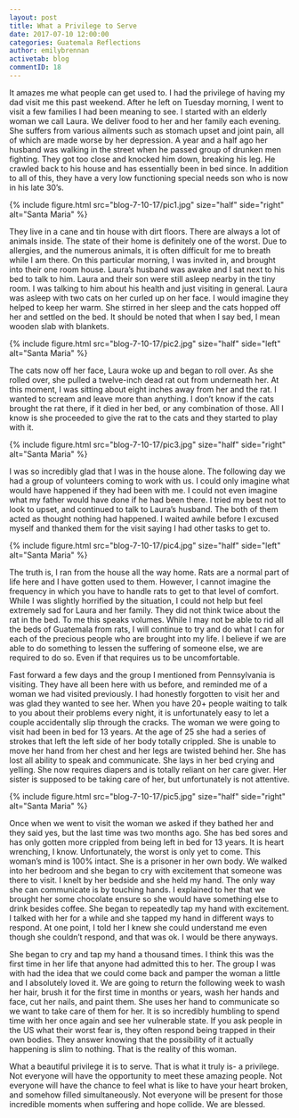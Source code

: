 ```yaml
---
layout: post
title: What a Privilege to Serve
date: 2017-07-10 12:00:00
categories: Guatemala Reflections
author: emilybrennan
activetab: blog
commentID: 18
---
```


It amazes me what people can get used to. I had the privilege of having my dad visit me this past weekend. After he left on Tuesday morning, I went to visit a few families I had been meaning to see. I started with an elderly woman we call Laura. We deliver food to her and her family each evening. She suffers from various ailments such as stomach upset and joint pain, all of which are made worse by her depression. A year and a half ago her husband was walking in the street when he passed group of drunken men fighting. They got too close and knocked him down, breaking his leg. He crawled back to his house and has essentially been in bed since. In addition to all of this, they have a very low functioning special needs son who is now in his late 30’s. 

{% include figure.html src="blog-7-10-17/pic1.jpg" size="half" side="right" alt="Santa Maria" %}

They live in a cane and tin house with dirt floors. There are always a lot of animals inside. The state of their home is definitely one of the worst. Due to allergies, and the numerous animals, it is often difficult for me to breath while I am there. On this particular morning, I was invited in, and brought into their one room house. Laura’s husband was awake and I sat next to his bed to talk to him. Laura and their son were still asleep nearby in the tiny room. I was talking to him about his health and just visiting in general. Laura was asleep with two cats on her curled up on her face. I would imagine they helped to keep her warm. She stirred in her sleep and the cats hopped off her and settled on the bed. It should be noted that when I say bed, I mean wooden slab with blankets. 
     
{% include figure.html src="blog-7-10-17/pic2.jpg" size="half" side="left" alt="Santa Maria" %}

The cats now off her face, Laura woke up and began to roll over.  As she rolled over, she pulled a twelve-inch dead rat out from underneath her. At this moment, I was sitting about eight inches away from her and the rat. I wanted to scream and leave more than anything. I don’t know if the cats brought the rat there, if it died in her bed, or any combination of those. All I know is she proceeded to give the rat to the cats and they started to play with it. 
     
{% include figure.html src="blog-7-10-17/pic3.jpg" size="half" side="right" alt="Santa Maria" %}

I was so incredibly glad that I was in the house alone. The following day we had a group of volunteers coming to work with us. I could only imagine what would have happened if they had been with me. I could not even imagine what my father would have done if he had been there. I tried my best not to look to upset, and continued to talk to Laura’s husband. The both of them acted as thought nothing had happened. I waited awhile before I excused myself and thanked them for the visit saying I had other tasks to get to. 
     
{% include figure.html src="blog-7-10-17/pic4.jpg" size="half" side="left" alt="Santa Maria" %}

The truth is, I ran from the house all the way home. Rats are a normal part of life here and I have gotten used to them. However, I cannot imagine the frequency in which you have to handle rats to get to that level of comfort. While I was slightly horrified by the situation, I could not help but feel extremely sad for Laura and her family. They did not think twice about the rat in the bed. To me this speaks volumes. While I may not be able to rid all the beds of Guatemala from rats, I will continue to try and do what I can for each of the precious people who are brought into my life. I believe if we are able to do something to lessen the suffering of someone else, we are required to do so. Even if that requires us to be uncomfortable. 

Fast forward a few days and the group I mentioned from Pennsylvania is visiting. They have all been here with us before, and reminded me of a woman we had visited previously. I had honestly forgotten to visit her and was glad they wanted to see her. When you have 20+ people waiting to talk to you about their problems every night, it is unfortunately easy to let a couple accidentally slip through the cracks. The woman we were going to visit had been in bed for 13 years. At the age of 25 she had a series of strokes that left the left side of her body totally crippled. She is unable to move her hand from her chest and her legs are twisted behind her. She has lost all ability to speak and communicate. She lays in her bed crying and yelling. She now requires diapers and is totally reliant on her care giver. Her sister is supposed to be taking care of her, but unfortunately is not attentive. 
     
{% include figure.html src="blog-7-10-17/pic5.jpg" size="half" side="right" alt="Santa Maria" %}

Once when we went to visit the woman we asked if they bathed her and they said yes, but the last time was two months ago. She has bed sores and has only gotten more crippled from being left in bed for 13 years. It is heart wrenching, I know. Unfortunately, the worst is only yet to come. This woman’s mind is 100% intact. She is a prisoner in her own body. We walked into her bedroom and she began to cry with excitement that someone was there to visit. I knelt by her bedside and she held my hand. The only way she can communicate is by touching hands. I explained to her that we brought her some chocolate ensure so she would have something else to drink besides coffee. She began to repeatedly tap my hand with excitement. I talked with her for a while and she tapped my hand in different ways to respond. At one point, I told her I knew she could understand me even though she couldn’t respond, and that was ok. I would be there anyways. 
     
She began to cry and tap my hand a thousand times. I think this was the first time in her life that anyone had admitted this to her. The group I was with had the idea that we could come back and pamper the woman a little and I absolutely loved it. We are going to return the following week to wash her hair, brush it for the first time in months or years, wash her hands and face, cut her nails, and paint them. She uses her hand to communicate so we want to take care of them for her. It is so incredibly humbling to spend time with her once again and see her vulnerable state. If you ask people in the US what their worst fear is, they often respond being trapped in their own bodies. They answer knowing that the possibility of it actually happening is slim to nothing. That is the reality of this woman. 
     
What a beautiful privilege it is to serve. That is what it truly is- a privilege. Not everyone will have the opportunity to meet these amazing people. Not everyone will have the chance to feel what is like to have your heart broken, and somehow filled simultaneously. Not everyone will be present for those incredible moments when suffering and hope collide. We are blessed.
